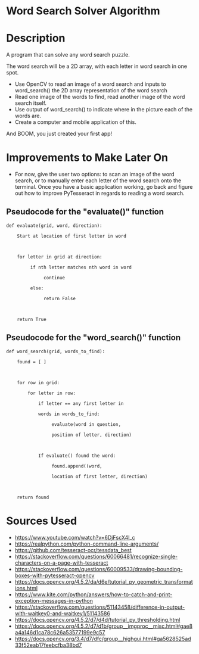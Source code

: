 # **Word Search Solver Algorithm**

# **Description**
A program that can solve any word search puzzle. 



The word search will be a 2D array, with each letter in word search in one spot. 

*    Use OpenCV to read an image of a word search and inputs to word_search() the 2D array representation of the word search 
*    Read one image of the words to find, read another image of the word search itself. 
*    Use output of word_search() to indicate where in the picture each of the words are. 
*    Create a computer and mobile application of this.

And BOOM, you just created your first app! 


# **Improvements to Make Later On**

*	For now, give the user two options: to scan an image of the word search, or to manually 
	enter each letter of the word search onto the terminal. Once you have a basic application working, 
	go back and figure out how to improve PyTesseract in regards to reading a word search.


## **Pseudocode for the "evaluate()" function**
```
def evaluate(grid, word, direction): 

    Start at location of first letter in word



    for letter in grid at direction: 

         if nth letter matches nth word in word

              continue

         else: 

              return False



    return True 
```

## **Pseudocode for the "word_search()" function**
```
def word_search(grid, words_to_find):

    found = [ ] 

    

    for row in grid: 

        for letter in row: 

            if letter == any first letter in

            words in words_to_find: 

                 evaluate(word in question,

                 position of letter, direction) 

            

            If evaluate() found the word: 

                 found.append((word,

                 location of first letter, direction)

       

    return found 
```

# **Sources Used**
*    https://www.youtube.com/watch?v=6DjFscX4I_c
*    https://realpython.com/python-command-line-arguments/
*	 https://github.com/tesseract-ocr/tessdata_best
*	 https://stackoverflow.com/questions/60066481/recognize-single-characters-on-a-page-with-tesseract
*	 https://stackoverflow.com/questions/60009533/drawing-bounding-boxes-with-pytesseract-opencv
*	 https://docs.opencv.org/4.5.2/da/d6e/tutorial_py_geometric_transformations.html
* 	 https://www.kite.com/python/answers/how-to-catch-and-print-exception-messages-in-python
*    https://stackoverflow.com/questions/51143458/difference-in-output-with-waitkey0-and-waitkey1/51143586
*    https://docs.opencv.org/4.5.2/d7/d4d/tutorial_py_thresholding.html
*    https://docs.opencv.org/4.5.2/d7/d1b/group__imgproc__misc.html#gae8a4a146d1ca78c626a53577199e9c57
*    https://docs.opencv.org/3.4/d7/dfc/group__highgui.html#ga5628525ad33f52eab17feebcfba38bd7

